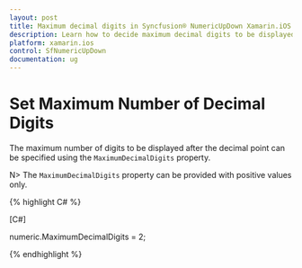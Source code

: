 ```yaml
---
layout: post
title: Maximum decimal digits in Syncfusion® NumericUpDown Xamarin.iOS
description: Learn how to decide maximum decimal digits to be displayed, nullable value support, autoreverse, setting range and configuring step value in SfNumericUpDown
platform: xamarin.ios
control: SfNumericUpDown
documentation: ug
---
```

# Set Maximum Number of Decimal Digits

The maximum number of digits to be displayed after the decimal point can be specified using the `MaximumDecimalDigits` property.

N> The `MaximumDecimalDigits` property can be provided with positive values only.

{% highlight C# %}

[C#]

numeric.MaximumDecimalDigits = 2;

{% endhighlight %}
